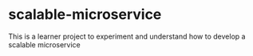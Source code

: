 # scalable-microservice
This is a learner project to experiment and understand how to develop a scalable microservice
